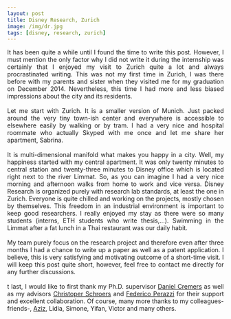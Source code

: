 ```yaml
---
layout: post
title: Disney Research, Zurich
image: /img/dr.jpg
tags: [disney, research, zurich]
---
```


<p align="justify">
It has been quite a while until I found the time to write this post. However, I must mention the only factor why I did not write it during the internship was certainly that I enjoyed my visit to Zurich quite a lot and always procrastinated writing. This was not my first time in Zurich, I was there before with my parents and sister when they visited me for my graduation on December 2014. Nevertheless, this time I had more and less biased impressions about the city and its residents.
<br><br>
Let me start with Zurich. It is a smaller version of Munich. Just packed around the very tiny town-ish center and everywhere is accessible to elsewhere easily by walking or by tram. I had a very nice and hospital roommate who actually Skyped with me once and let me share her apartment, Sabrina.
<br><br>
It is multi-dimensional manifold what makes you happy in a city. Well, my happiness started with my central apartment. It was only twenty minutes to central station and twenty-three minutes to Disney office which is located right next to the river Limmat. So, as you can imagine I had a very nice morning and afternoon walks from home to work and vice versa. Disney Research is organized purely with research lab standards, at least the one in Zurich. Everyone is quite chilled and working on the projects, mostly chosen by themselves. This freedom in an industrial environment is important to keep good researchers. I really enjoyed my stay as there were so many students (interns, ETH students who write thesis,...). Swimming in the Limmat after a fat lunch in a Thai restaurant was our daily habit.
<br><br>
My team purely focus on the research project and therefore even after three months I had a chance to write up a paper as well as a patent application. I believe, this is very satisfying and motivating outcome of a short-time visit. I will keep this post quite short, however, feel free to contact me directly for any further discussions.
<br><br>
t last, I would like to first thank my Ph.D. supervisor <a href="https://vision.in.tum.de/members/cremers" target="_blank">Daniel Cremers</a> as well as my advisors <a href="https://www.disneyresearch.com/people/christopher-schroers/" target="_blank">Christoper Schroers</a> and <a href="https://fperazzi.github.io/" target="_blank">Federico Perazzi</a> for their support and excellent collaboration. Of course, many more thanks to my colleagues-friends-,  <a href="https://adjelouah.github.io/" target="_blank">Aziz</a>, Lidia, Simone, Yifan, Victor and many others.
</p>
